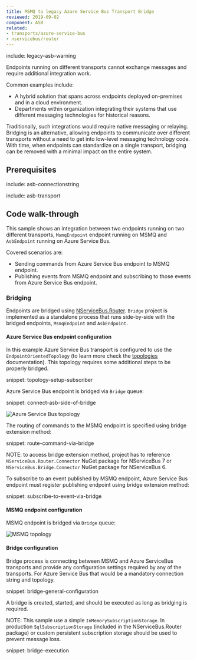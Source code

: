 ```yaml
---
title: MSMQ to legacy Azure Service Bus Transport Bridge
reviewed: 2019-09-02
component: ASB
related:
- transports/azure-service-bus
- nservicebus/router
---
```


include: legacy-asb-warning


Endpoints running on different transports cannot exchange messages and require additional integration work.

Common examples include:

 * A hybrid solution that spans across endpoints deployed on-premises and in a cloud environment.
 * Departments within organization integrating their systems that use different messaging technologies for historical reasons.

Traditionally, such integrations would require native messaging or relaying. Bridging is an alternative, allowing endpoints to communicate over different transports without a need to get into low-level messaging technology code. With time, when endpoints can standardize on a single transport, bridging can be removed with a minimal impact on the entire system.


## Prerequisites

include: asb-connectionstring

include: asb-transport


## Code walk-through

This sample shows an integration between two endpoints running on two different transports, `MsmqEndpoint` endpoint running on MSMQ and `AsbEndpoint` running on Azure Service Bus.

Covered scenarios are:

 * Sending commands from Azure Service Bus endpoint to MSMQ endpoint.
 * Publishing events from MSMQ endpoint and subscribing to those events from Azure Service Bus endpoint.


### Bridging

Endpoints are bridged using [NServiceBus.Router](/nservicebus/router/). `Bridge` project is implemented as a standalone process that runs side-by-side with the bridged endpoints, `MsmqEndpoint` and `AsbEndpoint`.


#### Azure Service Bus endpoint configuration

In this example Azure Service Bus transport is configured to use the `EndpointOrientedTopology` (to learn more check the [topologies](/transports/azure-service-bus/legacy/topologies.md) documentation). This topology requires some additional steps to be properly bridged.

snippet: topology-setup-subscriber

Azure Service Bus endpoint is bridged via `Bridge` queue:

snippet: connect-asb-side-of-bridge

![Azure Service Bus topology][asb-topology]

The routing of commands to the MSMQ endpoint is specified using bridge extension method:

snippet: route-command-via-bridge

NOTE: to access bridge extension method, project has to reference `NServiceBus.Router.Connector` NuGet package for NServiceBus 7 or `NServiceBus.Bridge.Connector` NuGet package for NServiceBus 6.

To subscribe to an event published by MSMQ endpoint, Azure Service Bus endpoint must register publishing endpoint using bridge extension method: 

snippet: subscribe-to-event-via-bridge


#### MSMQ endpoint configuration

MSMQ endpoint is bridged via `Bridge` queue:

![MSMQ topology][msmq-topology]


#### Bridge configuration

Bridge process is connecting between MSMQ and Azure ServiceBus transports and provide any configuration settings required by any of the transports. For Azure Service Bus that would be a mandatory connection string and topology.

snippet: bridge-general-configuration

A bridge is created, started, and should be executed as long as bridging is required.

NOTE: This sample use a simple `InMemorySubscriptionStorage`. In production `SqlSubscriptionStorage` (included in the NServiceBus.Router package) or custom persistent subscription storage should be used to prevent message loss.

snippet: bridge-execution

[asb-topology]: asb-topology.png "Azure Service Bus topology"
[msmq-topology]: msmq-topology.png "MSMQ topology"
